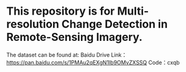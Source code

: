 # This repository is for Multi-resolution Change Detection in Remote-Sensing Imagery.
The dataset can be found at:
Baidu Drive Link：https://pan.baidu.com/s/1PMAu2qEXgN1Ib9OMvZXSSQ
Code：cxqb
